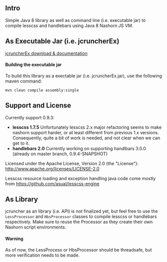 ## Intro 

Simple Java 8 library as well as command line (i.e. executable jar) to compile lesscss and handlebars using Java 8 Nashorn JS VM.

## As Executable Jar (i.e. jcruncherEx)

[jcruncherEx download &amp; documentation](http://jcruncher.org/)

#### Building the executable jar

To build this library as a exectable jar (i.e. jcruncherEx.jar), use the following maven command:

```
mvn clean compile assembly:single
```

## Support and License
Currently support 0.9.3: 
- **lesscss 1.7.5** Unfortunately lesscss 2.x major refactoring seems to make nashorn support harder, or at least different from previous 1.x versions. Consequently, quite a bit of work is needed, and not clear when we can get to it.
- **handlebars 2.0** Currently working on supporting handlbars 3.0.0 (already on master branch, 0.9.4-SNAPSHOT)

Licensed under the Apache License, Version 2.0 (the "License"): http://www.apache.org/licenses/LICENSE-2.0

Lesscss resource loading and exception handling java code come mostly from https://github.com/asual/lesscss-engine



## As Library

jcruncher as an library (i.e. API) is not finalized yet, but feel free to use the ```LessProcessor``` and ```HbsProcessor``` classes to compile lesscss or handlebars respectively. Make sure to reuse the Processor as they create their own Nashorn script environments. 

#### Warning

As of now, the LessProcess or HbsProcessor should be threadsafe, but more verification needs to be made.
